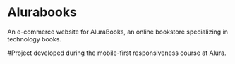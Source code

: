 # Alurabooks
An e-commerce website for AluraBooks, an online bookstore specializing in technology books.

#Project developed during the mobile-first responsiveness course at Alura.
